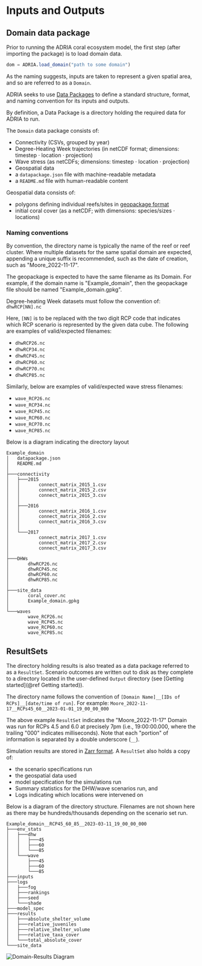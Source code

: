 # Inputs and Outputs

## Domain data package

Prior to running the ADRIA coral ecosystem model, the first step (after importing the package) is to load domain data.

```julia
dom = ADRIA.load_domain("path to some domain")
```

As the naming suggests, inputs are taken to represent a given spatial area, and so are referred to as a `Domain`.

ADRIA seeks to use [Data Packages](https://specs.frictionlessdata.io/#what%E2%80%99s-a-data-package) to define
a standard structure, format, and naming convention for its inputs and outputs.

By definition, a Data Package is a directory holding the required data for ADRIA to run.

The `Domain` data package consists of:

- Connectivity (CSVs, grouped by year)
- Degree-Heating Week trajectories (in netCDF format; dimensions: timestep ⋅ location ⋅ projection)
- Wave stress (as netCDFs; dimensions: timestep ⋅ location ⋅ projection)
- Geospatial data
- a `datapackage.json` file with machine-readable metadata
- a `README.md` file with human-readable content

Geospatial data consists of:
- polygons defining individual reefs/sites in [geopackage format](https://www.geopackage.org/)
- initial coral cover (as a netCDF; with dimensions: species/sizes ⋅ locations)

### Naming conventions

By convention, the directory name is typically the name of the reef or reef cluster.
Where multiple datasets for the same spatial domain are expected, appending a unique suffix is 
recommended, such as the date of creation, such as "Moore\_2022-11-17".

The geopackage is expected to have the same filename as its Domain. For example, if
the domain name is "Example_domain", then the geopackage file should be named
"Example\_domain.gpkg".

Degree-heating Week datasets must follow the convention of: `dhwRCP[NN].nc`

Here, `[NN]` is to be replaced with the two digit RCP code that indicates which RCP scenario
is represented by the given data cube. The following are examples of valid/expected filenames:

- `dhwRCP26.nc`
- `dhwRCP34.nc`
- `dhwRCP45.nc`
- `dhwRCP60.nc`
- `dhwRCP70.nc`
- `dhwRCP85.nc`

Similarly, below are examples of valid/expected wave stress filenames:

- `wave_RCP26.nc`
- `wave_RCP34.nc`
- `wave_RCP45.nc`
- `wave_RCP60.nc`
- `wave_RCP70.nc`
- `wave_RCP85.nc`

Below is a diagram indicating the directory layout

```
Example_domain
│   datapackage.json
│   README.md
│
├───connectivity
│   ├───2015
│   │       connect_matrix_2015_1.csv
│   │       connect_matrix_2015_2.csv
│   │       connect_matrix_2015_3.csv
│   │
│   ├───2016
│   │       connect_matrix_2016_1.csv
│   │       connect_matrix_2016_2.csv
│   │       connect_matrix_2016_3.csv
│   │
│   └───2017
│           connect_matrix_2017_1.csv
│           connect_matrix_2017_2.csv
│           connect_matrix_2017_3.csv
│
├───DHWs
│       dhwRCP26.nc
│       dhwRCP45.nc
│       dhwRCP60.nc
│       dhwRCP85.nc
│
├───site_data
│       coral_cover.nc
│       Example_domain.gpkg
│
└───waves
        wave_RCP26.nc
        wave_RCP45.nc
        wave_RCP60.nc
        wave_RCP85.nc
```

## ResultSets

The directory holding results is also treated as a data package referred to as a `ResultSet`. 
Scenario outcomes are written out to disk as they complete to a directory located in the 
user-defined `Output` directory (see [Getting started](@ref Getting started)).

The directory name follows the convention of `[Domain Name]__[IDs of RCPs]__[date/time of run]`.
For example: `Moore_2022-11-17__RCPs45_60__2023-01-01_19_00_00_000`

The above example `ResultSet` indicates the "Moore_2022-11-17" Domain was run for RCPs 4.5 and 6.0
at precisely 7pm (i.e., 19:00:00.000, where the trailing "000" indicates milliseconds). Note that
each "portion" of information is separated by a double underscore (`__`).

Simulation results are stored in [Zarr format](https://zarr.readthedocs.io/en/stable/spec/v2.html).
A `ResultSet` also holds a copy of:

- the scenario specifications run
- the geospatial data used
- model specification for the simulations run
- Summary statistics for the DHW/wave scenarios run, and
- Logs indicating which locations were intervened on

Below is a diagram of the directory structure. Filenames are not shown here as there may
be hundreds/thousands depending on the scenario set run.

```
Example_domain__RCP45_60_85__2023-03-11_19_00_00_000
├───env_stats
│   ├───dhw
│   │   ├───45
│   │   ├───60
│   │   └───85
│   └───wave
│       ├───45
│       ├───60
│       └───85
├───inputs
├───logs
│   ├───fog
│   ├───rankings
│   ├───seed
│   └───shade
├───model_spec
├───results
│   ├───absolute_shelter_volume
│   ├───relative_juveniles
│   ├───relative_shelter_volume
│   ├───relative_taxa_cover
│   └───total_absolute_cover
└───site_data
```


![Domain-Results Diagram](assets/imgs/ADRIA_Input_Output_diagram.png "Domain-Results Diagram")